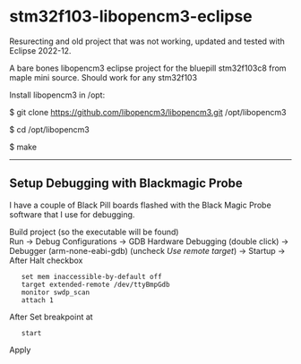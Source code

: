 # stm32f103-libopencm3-eclipse
Resurecting and old project that was not working, updated and tested with Eclipse 2022-12.

A bare bones libopencm3 eclipse project for the bluepill stm32f103c8 from maple mini source. Should work for any stm32f103

Install libopencm3 in /opt:

  $ git clone https://github.com/libopencm3/libopencm3.git /opt/libopencm3
  
  $ cd /opt/libopencm3
  
  $ make

---
## Setup Debugging with Blackmagic Probe
I have a couple of Black Pill boards flashed with the Black Magic Probe software that I use for debugging.
  
Build project (so the executable will be found)  
Run -> Debug Configurations -> GDB Hardware Debugging (double click) -> Debugger (arm-none-eabi-gdb)  (uncheck _Use remote target_) -> Startup -> After Halt checkbox

```
   set mem inaccessible-by-default off
   target extended-remote /dev/ttyBmpGdb
   monitor swdp_scan
   attach 1
```

After Set breakpoint at

```
   start
```

Apply
